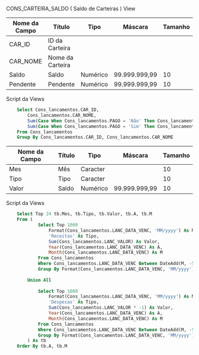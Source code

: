 CONS_CARTEIRA_SALDO ( Saldo de Carteiras ) View

| Nome da Campo    | Título                  | Tipo      | Máscara        | Tamanho |
| --------------   | ----------------------  | --------- | -------------- | ------- |
| CAR_ID           | ID da Carteira          |           |                |         |
| CAR_NOME         | Nome da Carteira        |           |                |         |
| Saldo            | Saldo                   | Numérico  | 99.999.999,99  | 10      |
| Pendente         | Pendente                | Numérico  | 99.999.999,99  | 10      |


Script da Views

```sql
    Select Cons_lancamentos.CAR_ID, 
        Cons_lancamentos.CAR_NOME, 
        Sum(Case When Cons_lancamentos.PAGO = 'Não' Then Cons_lancamentos.LANC_VALOR Else 0 End) As Pendente, 
        Sum(Case When Cons_lancamentos.PAGO = 'Sim' Then Cons_lancamentos.LANC_VALOR Else 0 End) As Saldo 
    From Cons_lancamentos 
    Group By Cons_lancamentos.CAR_ID, Cons_lancamentos.CAR_NOME
```

| Nome da Campo    | Título                  | Tipo      | Máscara        | Tamanho |
| --------------   | ----------------------  | --------- | -------------- | ------- |
| Mes              | Mês                     | Caracter  |                | 10      |
| Tipo             | Tipo                    | Caracter  |                | 10      |
| Valor            | Saldo                   | Numérico  | 99.999.999,99  | 10      |

Script da Views

```sql
    Select Top 24 tb.Mes, tb.Tipo, tb.Valor, tb.A, tb.M 
    From (
            Select Top 1000 
                Format(Cons_lancamentos.LANC_DATA_VENC, 'MM/yyyy') As Mes, 
                'Receitas' As Tipo, 
                Sum(Cons_lancamentos.LANC_VALOR) As Valor, 
                Year(Cons_lancamentos.LANC_DATA_VENC) As A, 
                Month(Cons_lancamentos.LANC_DATA_VENC) As M 
            From Cons_lancamentos 
            Where Cons_lancamentos.LANC_DATA_VENC Between DateAdd(M, -5, GetDate()) And DateAdd(M, +6, GetDate()) And Cons_lancamentos.LANC_TIPO = 'Receita' 
            Group By Format(Cons_lancamentos.LANC_DATA_VENC, 'MM/yyyy'), Year(Cons_lancamentos.LANC_DATA_VENC), Month(Cons_lancamentos.LANC_DATA_VENC) 
        
        Union All 
        
            Select Top 1000 
                Format(Cons_lancamentos.LANC_DATA_VENC, 'MM/yyyy') As Mes, 
                'Despesas' As Tipo, 
                Sum(Cons_lancamentos.LANC_VALOR * -1) As Valor, 
                Year(Cons_lancamentos.LANC_DATA_VENC) As A, 
                Month(Cons_lancamentos.LANC_DATA_VENC) As M 
            From Cons_lancamentos 
            Where Cons_lancamentos.LANC_DATA_VENC Between DateAdd(M, -5, GetDate()) And DateAdd(M, +6, GetDate()) And Cons_lancamentos.LANC_TIPO = 'Despesa' 
            Group By Format(Cons_lancamentos.LANC_DATA_VENC, 'MM/yyyy'), Year(Cons_lancamentos.LANC_DATA_VENC), Month(Cons_lancamentos.LANC_DATA_VENC)
        ) As tb 
    Order By tb.A, tb.M
```